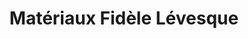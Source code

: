 ---
title: "Matériaux Fidèle Lévesque"
url: /saint-gabriel-de-rimouski/materiaux-fidele-levesque/
shop: Eisenwaren
---